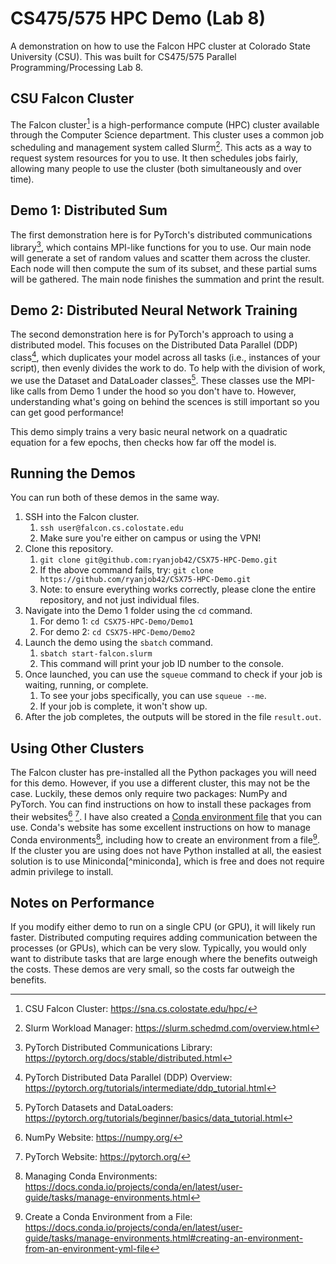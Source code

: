 # CS475/575 HPC Demo (Lab 8)
A demonstration on how to use the Falcon HPC cluster at Colorado State University (CSU). This was built for CS475/575 Parallel Programming/Processing Lab 8.

## CSU Falcon Cluster
The Falcon cluster[^falcon] is a high-performance compute (HPC) cluster available through the Computer Science department. This cluster uses a common job scheduling and management system called Slurm[^slurm]. This acts as a way to request system resources for you to use. It then schedules jobs fairly, allowing many people to use the cluster (both simultaneously and over time).

## Demo 1: Distributed Sum
The first demonstration here is for PyTorch's distributed communications library[^dist], which contains MPI-like functions for you to use. Our main node will generate a set of random values and scatter them across the cluster. Each node will then compute the sum of its subset, and these partial sums will be gathered. The main node finishes the summation and print the result.

## Demo 2: Distributed Neural Network Training
The second demonstration here is for PyTorch's approach to using a distributed model. This focuses on the Distributed Data Parallel (DDP) class[^ddp], which duplicates your model across all tasks (i.e., instances of your script), then evenly divides the work to do. To help with the division of work, we use the Dataset and DataLoader classes[^dataset]. These classes use the MPI-like calls from Demo 1 under the hood so you don't have to. However, understanding what's going on behind the scences is still important so you can get good performance!

This demo simply trains a very basic neural network on a quadratic equation for a few epochs, then checks how far off the model is.

## Running the Demos
You can run both of these demos in the same way.

1. SSH into the Falcon cluster.
   1. `ssh user@falcon.cs.colostate.edu`
   2. Make sure you're either on campus or using the VPN!
2. Clone this repository.
   1. `git clone git@github.com:ryanjob42/CSX75-HPC-Demo.git`
   2. If the above command fails, try: `git clone https://github.com/ryanjob42/CSX75-HPC-Demo.git`
   3. Note: to ensure everything works correctly, please clone the entire repository, and not just individual files.
3. Navigate into the Demo 1 folder using the `cd` command.
   1. For demo 1: `cd CSX75-HPC-Demo/Demo1`
   2. For demo 2: `cd CSX75-HPC-Demo/Demo2`
4. Launch the demo using the `sbatch` command.
   1. `sbatch start-falcon.slurm`
   2. This command will print your job ID number to the console.
5. Once launched, you can use the `squeue` command to check if your job is waiting, running, or complete.
   1. To see your jobs specifically, you can use `squeue --me`.
   2. If your job is complete, it won't show up.
6. After the job completes, the outputs will be stored in the file `result.out`.

## Using Other Clusters
The Falcon cluster has pre-installed all the Python packages you will need for this demo. However, if you use a different cluster, this may not be the case. Luckily, these demos only require two packages: NumPy and PyTorch. You can find instructions on how to install these packages from their websites[^numpy] [^pytorch]. I have also created a [Conda environment file](./environment.yml) that you can use. Conda's website has some excellent instructions on how to manage Conda environments[^conda1], including how to create an environment from a file[^conda2]. If the cluster you are using does not have Python installed at all, the easiest solution is to use Miniconda[^miniconda], which is free and does not require admin privilege to install.

## Notes on Performance
If you modify either demo to run on a single CPU (or GPU), it will likely run faster. Distributed computing requires adding communication between the processes (or GPUs), which can be very slow. Typically, you would only want to distribute tasks that are large enough where the benefits outweigh the costs. These demos are very small, so the costs far outweigh the benefits.

<!-- References -->
[^falcon]: CSU Falcon Cluster: https://sna.cs.colostate.edu/hpc/
[^slurm]: Slurm Workload Manager: https://slurm.schedmd.com/overview.html
[^dist]: PyTorch Distributed Communications Library: https://pytorch.org/docs/stable/distributed.html
[^ddp]: PyTorch Distributed Data Parallel (DDP) Overview: https://pytorch.org/tutorials/intermediate/ddp_tutorial.html
[^dataset]: PyTorch Datasets and DataLoaders: https://pytorch.org/tutorials/beginner/basics/data_tutorial.html
[^numpy]: NumPy Website: https://numpy.org/
[^pytorch]: PyTorch Website: https://pytorch.org/
[^conda1]: Managing Conda Environments: https://docs.conda.io/projects/conda/en/latest/user-guide/tasks/manage-environments.html
[^conda2]: Create a Conda Environment from a File: https://docs.conda.io/projects/conda/en/latest/user-guide/tasks/manage-environments.html#creating-an-environment-from-an-environment-yml-file
[^minicondad]: Minicona Website: https://docs.anaconda.com/free/miniconda/index.html

